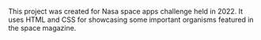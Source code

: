 This project was created for Nasa space apps challenge held in 2022.
It uses HTML and CSS for showcasing some important organisms featured in the space magazine.

